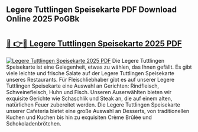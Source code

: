 ## Legere Tuttlingen Speisekarte PDF Download Online 2025 PoGBk

# <h2><a href="http://gcbctqc.nevu.top/?p=Legere+Tuttlingen+Speisekarte">🔗 👉🔴 Legere Tuttlingen Speisekarte 2025 PDF</a></h2>

[![Legere Tuttlingen Speisekarte 2025 PDF](https://i.imgur.com/dBaPXMq.png)](http://gcbctqc.nevu.top/?p=Legere+Tuttlingen+Speisekarte)
Die Legere Tuttlingen Speisekarte ist eine Gelegenheit, etwas zu wählen, das Ihnen gefällt. Es gibt viele leichte und frische Salate auf der Legere Tuttlingen Speisekarte unseres Restaurants. Für Fleischliebhaber gibt es auf unserer Legere Tuttlingen Speisekarte eine Auswahl an Gerichten: Rindfleisch, Schweinefleisch, Huhn und Fisch. Unseren Auserwählten bieten wir exquisite Gerichte wie Schaschlik und Steak an, die auf einem alten, natürlichen Feuer zubereitet werden. Die Legere Tuttlingen Speisekarte unserer Cafeteria bietet eine große Auswahl an Desserts, von traditionellen Kuchen und Kuchen bis hin zu exquisiten Crème Brûlée und Schokoladenbrötchen.
